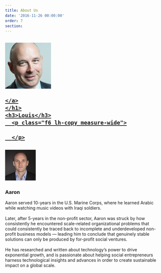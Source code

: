 ```yaml
---
title: About Us
date: '2016-11-26 00:00:00'
order: 7
section:
---
```

<article class="cf">

  <div class="fl w-100 w-50-ns bg-white tc">

  <div class="pa3 pa1-ns">
    <h1>
    <a href="https://www.linkedin.com/in/louissongster" target="_blank" >
    <img src="/uploads/louis-test.jpg" height="150px" class="br-100">

    </a>
    </h1>
    <h3>Louis</h3>
      <p class="f6 lh-copy measure-wide">

      </p>
  </div>

  </div>
  <div class="fl w-100 w-50-ns bg-white tc">

  <div class="pa3 pa1-ns">
    <h1>
    <a href="https://www.linkedin.com/in/aaronergreen" target="_blank">
    <img src="/uploads/aaroningrid-crop.jpeg" height="100px" class="br-100">
    </a>
    </h1>
    <h3>Aaron</h3>
      <p class="f6 lh-copy measure-wide" >
      Aaron served 10-years in the U.S. Marine Corps, where he learned Arabic while watching music videos with Iraqi soldiers.<br><br> 
      Later, after 5-years in the non-profit sector, Aaron was struck by how consistently he encountered scale-related organizational problems that could consistently be traced back to incomplete and underdeveloped non-profit business models — leading him to conclude that genuinely stable solutions can only be produced by for-profit social ventures.<br><br>
      He has researched and written about technology’s power to drive exponential growth, and is passionate about helping social entrepreneurs harness technological insights and advances in order to create sustainable impact on a global scale.
      </p>
  </div>
  </div>

</article>
